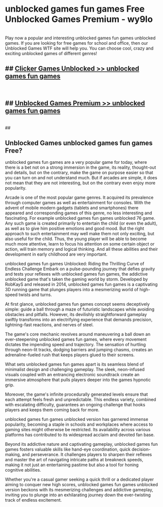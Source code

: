 # unblocked games fun games  Free Unblocked Games Premium - wy9lo <br>
<br>
Play now a popular and interesting unblocked games fun games unblocked games. If you are looking for free games for school and office, then our Unblocked Games WTF site will help you. You can choose cool, crazy and exciting unblocked games of different genres!


## ##  [Clicker Games Unblocked >> unblocked games fun games](http://freeplayer.one?title=unblocked_games_fun_games&ref=UGames)
  <br>

##  ## [Unblocked Games Premium >> unblocked games fun games](http://freeplayer.one?title=unblocked_games_fun_games&ref=UGames)
  <br>
  ##



## Unblocked Games unblocked games fun games Free?

unblocked games fun games are a very popular game for today, where there is a bet not on a strong immersion in the game, its reality, thought-out and details, but on the contrary, make the game on purpose easier so that you can turn on and not understand much. But if arcades are simple, it does not mean that they are not interesting, but on the contrary even enjoy more popularity.

Arcade is one of the most popular game genres. It acquired its prevalence through computer games as well as entertainment for consoles. With the advent of mobile modern gadgets (tablets and smartphones) there appeared and corresponding games of this genre, no less interesting and fascinating. For example unblocked games fun games unblocked 76 game. Any such game is created primarily to entertain the child (or even the adult), as well as to give him positive emotions and good mood. But the right approach to such entertainment may well make them not only exciting, but also useful for the child. Thus, the young player will be able to become much more attentive, learn to focus his attention on some certain object or action, will train memory and logical thinking. And all these abilities and their development in early childhood are very important.

unblocked games fun games Unblocked: Riding the Thrilling Curve of Endless Challenge
Embark on a pulse-pounding journey that defies gravity and tests your reflexes with unblocked games fun games, the addictive unblocked game that's taken the gaming world by storm. Developed by RobKayS and released in 2014, unblocked games fun games is a captivating 3D running game that plunges players into a mesmerizing world of high-speed twists and turns.

At first glance, unblocked games fun games concept seems deceptively simple: guide a ball through a maze of futuristic landscapes while avoiding obstacles and pitfalls. However, its devilishly straightforward gameplay swiftly transforms into an electrifying experience that demands precision, lightning-fast reactions, and nerves of steel.

The game's core mechanic revolves around maneuvering a ball down an ever-steepening unblocked games fun games, where every movement dictates the impending speed and trajectory. The sensation of hurtling through neon-lit tracks, dodging barriers and jumping chasms, creates an adrenaline-fueled rush that keeps players glued to their screens.

What sets unblocked games fun games apart is its seamless blend of minimalist design and challenging gameplay. The sleek, neon-infused visuals coupled with an entrancing electronic soundtrack create an immersive atmosphere that pulls players deeper into the games hypnotic grip.

Moreover, the game's infinite procedurally generated levels ensure that each attempt feels fresh and unpredictable. This endless variety, combined with escalating difficulty, guarantees an ongoing challenge that hooks players and keeps them coming back for more.

unblocked games fun games unblocked version has garnered immense popularity, becoming a staple in schools and workplaces where access to gaming sites might otherwise be restricted. Its availability across various platforms has contributed to its widespread acclaim and devoted fan base.

Beyond its addictive nature and captivating gameplay, unblocked games fun games fosters valuable skills like hand-eye coordination, quick decision-making, and perseverance. It challenges players to sharpen their reflexes and master the art of navigating intricate paths at breakneck speeds, making it not just an entertaining pastime but also a tool for honing cognitive abilities.

Whether you're a casual gamer seeking a quick thrill or a dedicated player aiming to conquer new high scores, unblocked games fun games unblocked version beckons with its mesmerizing challenges and addictive gameplay, inviting you to plunge into an exhilarating journey down the ever-twisting track of endless excitement.
